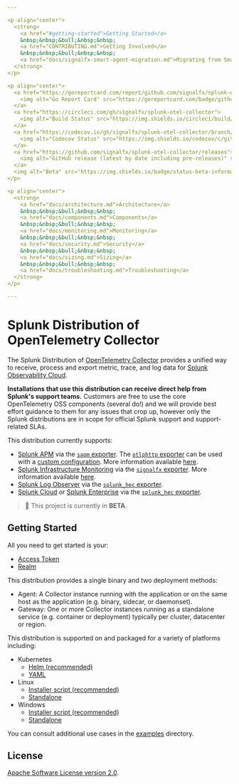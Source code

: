 ```yaml
---

<p align="center">
  <strong>
    <a href="#getting-started">Getting Started</a>
    &nbsp;&nbsp;&bull;&nbsp;&nbsp;
    <a href="CONTRIBUTING.md">Getting Involved</a>
    &nbsp;&nbsp;&bull;&nbsp;&nbsp;
    <a href="docs/signalfx-smart-agent-migration.md">Migrating from Smart Agent</a>
  </strong>
</p>

<p align="center">
  <a href="https://goreportcard.com/report/github.com/signalfx/splunk-otel-collector">
    <img alt="Go Report Card" src="https://goreportcard.com/badge/github.com/signalfx/splunk-otel-collector?style=for-the-badge">
  </a>
  <a href="https://circleci.com/gh/signalfx/splunk-otel-collector">
    <img alt="Build Status" src="https://img.shields.io/circleci/build/github/signalfx/splunk-otel-collector?style=for-the-badge">
  </a>
  <a href="https://codecov.io/gh/signalfx/splunk-otel-collector/branch/main/">
    <img alt="Codecov Status" src="https://img.shields.io/codecov/c/github/signalfx/splunk-otel-collector?style=for-the-badge">
  </a>
  <a href="https://github.com/signalfx/splunk-otel-collector/releases">
    <img alt="GitHub release (latest by date including pre-releases)" src="https://img.shields.io/github/v/release/signalfx/splunk-otel-collector?include_prereleases&style=for-the-badge">
  </a>
  <img alt="Beta" src="https://img.shields.io/badge/status-beta-informational?style=for-the-badge">
</p>

<p align="center">
  <strong>
    <a href="docs/architecture.md">Architecture</a>
    &nbsp;&nbsp;&bull;&nbsp;&nbsp;
    <a href="docs/components.md">Components</a>
    &nbsp;&nbsp;&bull;&nbsp;&nbsp;
    <a href="docs/monitoring.md">Monitoring</a>
    &nbsp;&nbsp;&bull;&nbsp;&nbsp;
    <a href="docs/security.md">Security</a>
    &nbsp;&nbsp;&bull;&nbsp;&nbsp;
    <a href="docs/sizing.md">Sizing</a>
    &nbsp;&nbsp;&bull;&nbsp;&nbsp;
    <a href="docs/troubleshooting.md">Troubleshooting</a>
  </strong>
</p>

---
```


# Splunk Distribution of OpenTelemetry Collector

The Splunk Distribution of [OpenTelemetry
Collector](https://github.com/open-telemetry/opentelemetry-collector) provides
a unified way to receive, process and export metric, trace, and log data for
[Splunk Observability Cloud](https://www.observability.splunk.com/).

**Installations that use this distribution can receive direct help from
Splunk's support teams.** Customers are free to use the core OpenTelemetry OSS
components (several do!) and we will provide best effort guidance to them for
any issues that crop up, however only the Splunk distributions are in scope for
official Splunk support and support-related SLAs.

This distribution currently supports:

- [Splunk APM](https://www.splunk.com/en_us/software/splunk-apm.html) via the
  [`sapm`
  exporter](https://github.com/open-telemetry/opentelemetry-collector-contrib/tree/main/exporter/sapmexporter).
  The [`otlphttp`
  exporter](https://github.com/open-telemetry/opentelemetry-collector/tree/main/exporter/otlphttpexporter)
  can be used with a [custom
  configuration](https://github.com/signalfx/splunk-otel-collector/blob/main/cmd/otelcol/config/collector/otlp_config_linux.yaml).
  More information available
  [here](https://docs.signalfx.com/en/latest/apm/apm-getting-started/apm-opentelemetry-collector.html).
- [Splunk Infrastructure
  Monitoring](https://www.splunk.com/en_us/software/infrastructure-monitoring.html)
  via the [`signalfx`
  exporter](https://github.com/open-telemetry/opentelemetry-collector-contrib/tree/main/exporter/signalfxexporter).
  More information available
  [here](https://docs.signalfx.com/en/latest/otel/imm-otel-collector.html).
- [Splunk Log Observer](https://www.splunk.com/en_us/form/splunk-log-observer.html) via
  the [`splunk_hec`
  exporter](https://github.com/open-telemetry/opentelemetry-collector-contrib/tree/main/exporter/splunkhecexporter).
- [Splunk Cloud](https://www.splunk.com/en_us/software/splunk-cloud.html) or
  [Splunk
  Enterprise](https://www.splunk.com/en_us/software/splunk-enterprise.html) via
  the [`splunk_hec`
  exporter](https://github.com/open-telemetry/opentelemetry-collector-contrib/tree/main/exporter/splunkhecexporter).

> :construction: This project is currently in **BETA**.

## Getting Started

All you need to get started is your:

- [Access Token](https://docs.splunk.com/Observability/admin/authentication-tokens/org-tokens.html#admin-org-tokens)
- [Realm](https://dev.splunk.com/observability/docs/realms_in_endpoints/)

This distribution provides a single binary and two deployment methods:

- Agent: A Collector instance running with the application or on the same host
  as the application (e.g. binary, sidecar, or daemonset).
- Gateway: One or more Collector instances running as a standalone service
  (e.g. container or deployment) typically per cluster, datacenter or region.

This distribution is supported on and packaged for a variety of platforms including:

- Kubernetes
  - [Helm (recommended)](https://github.com/signalfx/splunk-otel-collector-chart)
  - [YAML](https://github.com/open-telemetry/opentelemetry-collector-contrib/blob/main/exporter/sapmexporter/examples/signalfx-k8s.yaml)
- Linux
  - [Installer script (recommended)](./docs/getting-started/linux-installer.md)
  - [Standalone](./docs/getting-started/linux-standalone.md)
- Windows
  - [Installer script (recommended)](./docs/getting-started/windows-installer.md)
  - [Standalone](./docs/getting-started/windows-standalone.md)

You can consult additional use cases in the [examples](./examples) directory.

## License

[Apache Software License version 2.0](./LICENSE).
